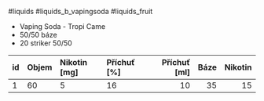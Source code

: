 
#liquids #liquids_b_vapingsoda #liquids_fruit 

- Vaping Soda - Tropi Came
- 50/50 báze
- 20 striker 50/50

| id | Objem | Nikotin [mg] |Příchuť [%] | Příchuť [ml] | Báze | Nikotin |
| :-- | :-- | :-- | :-- | --: | --: | --: |
| 1 | 60 | 5 | 16 | 10 | 35 | 15 |